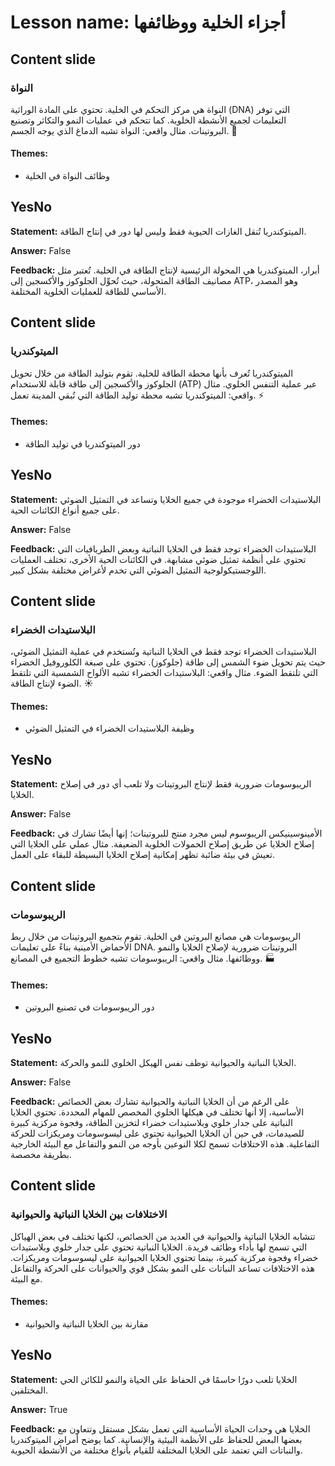 # Lesson name: أجزاء الخلية ووظائفها

## Content slide

### النواة

النواة هي مركز التحكم في الخلية. تحتوي على المادة الوراثية (DNA) التي توفر التعليمات لجميع الأنشطة الخلوية. كما تتحكم في عمليات النمو والتكاثر وتصنيع البروتينات. مثال واقعي: النواة تشبه الدماغ الذي يوجه الجسم. 🧠

#### **Themes:**
- وظائف النواة في الخلية

## YesNo

**Statement:** الميتوكندريا تُنقل الغازات الحيوية فقط وليس لها دور في إنتاج الطاقة.

**Answer:** False

**Feedback:**
أبرار، الميتوكندريا هي المحولة الرئيسية لإنتاج الطاقة في الخلية. تُعتبر مثل مصانيف الطاقة المتحولة، حيث تُحوِّل الجلوكوز والأكسجين إلى ATP، وهو المصدر الأساسي للطاقة للعمليات الخلوية المختلفة.


## Content slide

### الميتوكندريا

الميتوكندريا تُعرف بأنها محطة الطاقة للخلية. تقوم بتوليد الطاقة من خلال تحويل الجلوكوز والأكسجين إلى طاقة قابلة للاستخدام (ATP) عبر عملية التنفس الخلوي. مثال واقعي: الميتوكندريا تشبه محطة توليد الطاقة التي تُبقي المدينة تعمل. ⚡

#### **Themes:**
- دور الميتوكندريا في توليد الطاقة

## YesNo

**Statement:** البلاستيدات الخضراء موجودة في جميع الخلايا وتساعد في التمثيل الضوئي على جميع أنواع الكائنات الحية.

**Answer:** False

**Feedback:**
البلاستيدات الخضراء توجد فقط في الخلايا النباتية وبعض الطريافيات التي تحتوي على أنظمة تمثيل ضوئي مشابهة. في الكائنات الحية الأخرى، تختلف العمليات اللوجستيكولوجية التمثيل الضوئي التي تخدم لأغراض مختلفة بشكل كبير.


## Content slide

### البلاستيدات الخضراء

البلاستيدات الخضراء توجد فقط في الخلايا النباتية وتُستخدم في عملية التمثيل الضوئي، حيث يتم تحويل ضوء الشمس إلى طاقة (جلوكوز). تحتوي على صبغة الكلوروفيل الخضراء التي تلتقط الضوء. مثال واقعي: البلاستيدات الخضراء تشبه الألواح الشمسية التي تلتقط الضوء لإنتاج الطاقة. ☀️

#### **Themes:**
- وظيفة البلاستيدات الخضراء في التمثيل الضوئي

## YesNo

**Statement:** الريبوسومات ضرورية فقط لإنتاج البروتينات ولا تلعب أي دور في إصلاح الخلايا.

**Answer:** False

**Feedback:**
الأمينوسينيكس الريبوسوم ليس مجرد منتج للبروتينات؛ إنها أيضًا تشارك في إصلاح الخلايا عن طريق إصلاح الحمولات الخلوية الضعيفة. مثال عملي على الخلايا التي تعيش في بيئة ضائبة تظهر إمكانية إصلاح الخلايا البسيطة للبقاء على العمل.


## Content slide

### الريبوسومات

الريبوسومات هي مصانع البروتين في الخلية. تقوم بتجميع البروتينات من خلال ربط الأحماض الأمينية بناءً على تعليمات DNA. البروتينات ضرورية لإصلاح الخلايا والنمو ووظائفها. مثال واقعي: الريبوسومات تشبه خطوط التجميع في المصانع. 🏭

#### **Themes:**
- دور الريبوسومات في تصنيع البروتين

## YesNo

**Statement:** الخلايا النباتية والحيوانية توظف نفس الهيكل الخلوي للنمو والحركة.

**Answer:** False

**Feedback:**
على الرغم من أن الخلايا النباتية والحيوانية تشارك بعض الخصائص الأساسية، إلا أنها تختلف في هيكلها الخلوي المخصص للمهام المحددة. تحتوي الخلايا النباتية على جدار خلوي وبلاستيدات خضراء لتخزين الطاقة، وفجوة مركزية كبيرة للصيدمات، في حين أن الخلايا الحيوانية تحتوي على ليسوسومات ومريكزات للحركة التفاعلية. هذه الاختلافات تسمح لكلا النوعين بأوجه من النمو والتفاعل مع البيئة الخارجية بطريقة مخصصة.


## Content slide

### الاختلافات بين الخلايا النباتية والحيوانية

تتشابه الخلايا النباتية والحيوانية في العديد من الخصائص، لكنها تختلف في بعض الهياكل التي تسمح لها بأداء وظائف فريدة. الخلايا النباتية تحتوي على جدار خلوي وبلاستيدات خضراء وفجوة مركزية كبيرة، بينما تحتوي الخلايا الحيوانية على ليسوسومات ومريكزات. هذه الاختلافات تساعد النباتات على النمو بشكل قوي والحيوانات على الحركة والتفاعل مع البيئة.

#### **Themes:**
- مقارنة بين الخلايا النباتية والحيوانية

## YesNo

**Statement:** الخلايا تلعب دورًا حاسمًا في الحفاظ على الحياة والنمو للكائن الحي المختلفين.

**Answer:** True

**Feedback:**
الخلايا هي وحدات الحياة الأساسية التي تعمل بشكل مستقل وتتعاون مع بعضها البعض للحفاظ على الأنظمة البيئية والإنسانية. كما يوضح أمراض الميتوكندريا والنباتات التي تعتمد على الخلايا المختلفة للقيام بأنواع مختلفة من الأنشطة الحيوية.

